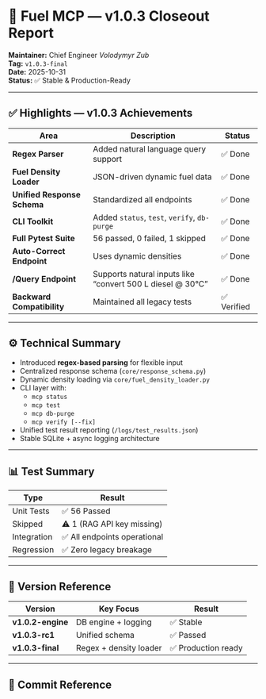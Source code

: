 # 🧩 Fuel MCP — **v1.0.3 Closeout Report**

**Maintainer:** Chief Engineer *Volodymyr Zub*  
**Tag:** `v1.0.3-final`  
**Date:** 2025-10-31  
**Status:** ✅ Stable & Production-Ready  

---

## ✅ **Highlights — v1.0.3 Achievements**

| Area | Description | Status |
|------|--------------|--------|
| **Regex Parser** | Added natural language query support | ✅ Done |
| **Fuel Density Loader** | JSON-driven dynamic fuel data | ✅ Done |
| **Unified Response Schema** | Standardized all endpoints | ✅ Done |
| **CLI Toolkit** | Added `status`, `test`, `verify`, `db-purge` | ✅ Done |
| **Full Pytest Suite** | 56 passed, 0 failed, 1 skipped | ✅ Done |
| **Auto-Correct Endpoint** | Uses dynamic densities | ✅ Done |
| **/Query Endpoint** | Supports natural inputs like “convert 500 L diesel @ 30°C” | ✅ Done |
| **Backward Compatibility** | Maintained all legacy tests | ✅ Verified |

---

## ⚙️ **Technical Summary**

- Introduced **regex-based parsing** for flexible input
- Centralized response schema (`core/response_schema.py`)
- Dynamic density loading via `core/fuel_density_loader.py`
- CLI layer with:
  - `mcp status`
  - `mcp test`
  - `mcp db-purge`
  - `mcp verify [--fix]`
- Unified test result reporting (`/logs/test_results.json`)
- Stable SQLite + async logging architecture

---

## 📊 **Test Summary**

| Type | Result |
|------|---------|
| Unit Tests | ✅ 56 Passed |
| Skipped | ⚠️ 1 (RAG API key missing) |
| Integration | ✅ All endpoints operational |
| Regression | ✅ Zero legacy breakage |

---

## 🧩 **Version Reference**

| Version | Key Focus | Result |
|----------|------------|--------|
| **v1.0.2-engine** | DB engine + logging | ✅ Stable |
| **v1.0.3-rc1** | Unified schema | ✅ Passed |
| **v1.0.3-final** | Regex + density loader | ✅ Production ready |

---

## 🧾 **Commit Reference**
